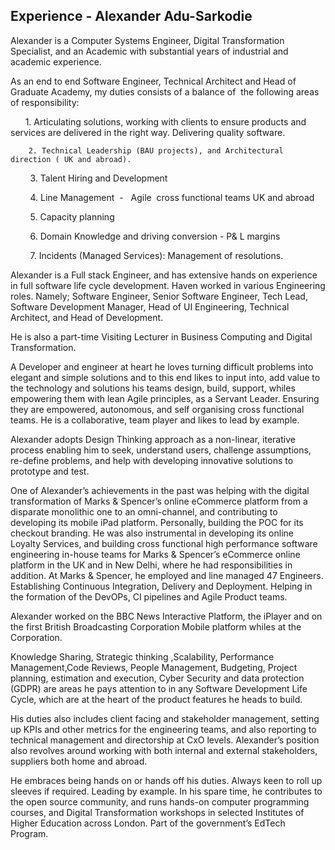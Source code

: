 ## Experience - Alexander Adu-Sarkodie

Alexander is a Computer Systems Engineer, Digital Transformation Specialist, and an Academic with  substantial years of industrial and academic experience.

As an end to end  Software Engineer, Technical Architect and Head of Graduate Academy, my duties consists of a balance of  the following areas of responsibility:

        1. Articulating solutions, working with clients to ensure products and services are delivered in   the right way. Delivering quality software.
        
        2. Technical Leadership (BAU projects), and Architectural  direction ( UK and abroad).
        
        3. Talent Hiring and Development 
        
        4. Line Management  -   Agile  cross functional teams UK and abroad 
        
        5. Capacity planning
        
        6. Domain Knowledge and driving conversion - P& L margins
        
        7. Incidents (Managed Services): Management of resolutions.

 Alexander is a Full stack Engineer, and has extensive hands on experience in full software  life cycle development. Haven worked in various Engineering roles. Namely; Software Engineer, Senior Software Engineer, Tech Lead, Software Development Manager, Head of UI Engineering, Technical Architect, and Head of Development.

He is also a  part-time Visiting Lecturer in Business Computing and Digital Transformation.

A Developer and engineer at heart he loves turning difficult problems into elegant and simple solutions and to this end likes to  input into, add value to the technology and solutions his  teams design, build, support, whiles empowering them with lean Agile principles, as a Servant Leader. Ensuring they are empowered, autonomous, and self organising  cross functional teams. He is a  collaborative, team player and likes to lead by example.

Alexander adopts  Design Thinking approach as a non-linear, iterative process enabling  him to seek, understand  users, challenge assumptions, re-define problems, and help with  developing innovative solutions to prototype and test.

One of Alexander’s achievements in the past was helping  with the digital transformation of Marks & Spencer’s online eCommerce platform from a disparate monolithic one to an  omni-channel, and contributing to developing its mobile iPad platform. Personally, building the POC for its checkout branding.
He was also instrumental in developing its online Loyalty Services, and  building cross functional high performance software engineering in-house teams for  Marks & Spencer’s  eCommerce online platform in the UK and in New Delhi, where he had responsibilities in addition. At Marks & Spencer,  he employed and line managed 47 Engineers. Establishing Continuous Integration, Delivery and Deployment. Helping in the formation of the DevOPs, CI pipelines and Agile Product teams.

Alexander worked on the BBC News Interactive Platform, the iPlayer and on the first British Broadcasting Corporation Mobile platform whiles at the Corporation.

Knowledge Sharing, Strategic thinking ,Scalability, Performance Management,Code Reviews, People Management, Budgeting, Project planning, estimation and execution, Cyber Security and data protection (GDPR) are areas he pays attention to in any Software Development Life Cycle, which are  at the heart of the product features he heads to build. 

His duties also includes client facing and stakeholder management, setting up KPIs and other metrics for the engineering teams, and also reporting to technical management and directorship at CxO levels. Alexander’s position also revolves around working with both internal and external  stakeholders, suppliers both home and abroad.

He embraces being hands on or hands off his duties. Always keen to roll up sleeves if required. Leading by example. In his spare time, he contributes to the open source community, and runs hands-on computer programming courses, and Digital Transformation workshops in selected Institutes of Higher Education across London. Part of the government’s  EdTech Program.
